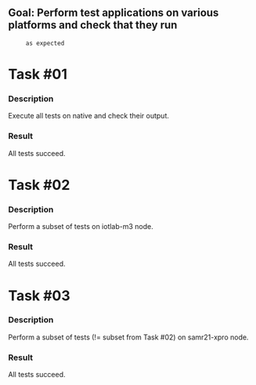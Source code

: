 ## Goal: Perform test applications on various platforms and check that they run
         as expected

Task #01
========
### Description

Execute all tests on native and check their output.

### Result

All tests succeed.

Task #02
========
### Description

Perform a subset of tests on iotlab-m3 node.

### Result

All tests succeed.

Task #03
========
### Description

Perform a subset of tests (!= subset from Task #02) on samr21-xpro node.

### Result

All tests succeed.
